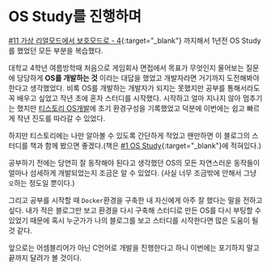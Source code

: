 # OS Study를 진행하며

[#11 가상 리얼모드에서 보호모드로 - 4](https://knero.github.io/#/contents?path=/contents/dev/2020/04/07/os-study-12.md&date=2020.04.07&page=1){:target="_blank"} 까지해서 1년전 OS Study를 했었던 모든 부분을 복습했다.

대학교 4학년 여름방학때 처음으로 게임회사 면접에서 목표가 무엇인지 물어보는 질문에 당당하게 **OS를 개발하는 것** 이라는 대답을 했었고 개발자라면 거기까지 도전해봐야 한다고 생각했었다. 
비록 OS를 개발하는 개발자가 되지는 못했지만 공부를 통해서라도 꼭 배우고 싶었고 작년 초에 혼자 스터디를 시작했다. 시작하고 얼마 지나지 않아 멈추기는 했지만 [티스토리 OS개발](https://jamcode.tistory.com/category/OS%20개발)에 초기 환경구성을 기록했었고 덕분에 이번에는 쉽고 빠르게 작년 진도를 따라갈 수 있었다.

하지만 티스토리에는 나만 알아볼 수 있도록 간단하게 적었고 왠만하면 이 블로그의 스터디를 책과 함께 봤으면 좋겠다.(책은 [#1 OS Study](https://knero.github.io/#/contents?path=/contents/dev/2020/03/10/os-study-1.md&date=2020.03.10&page=2){:target="_blank"}에 적혀있다.)

공부하기 전에는 당연히 잘 동작해야 된다고 생각했던 OS의 모든 자연스러운 동작들이 얼마나 섬세하게 개발되었는지 조금은 알 수 있었다.
(사실 너무 조금밖에 안해서 그냥 `오`하는 정도일 뿐이다.)

그리고 공부를 시작할 때 `Docker`환경을 구축한 내 자신에게 아주 잘 했다는 말을 전하고 싶다.
내가 적은 블로그만 보고 환경을 다시 구축해 스터디로 만든 OS를 다시 부팅할 수 있었기 때문에 혹시 누군가가 나의 블로그를 보고 스터디를 시작한다면 많은 도움이 될 것 같다.

앞으로는 어셈블리어가 아닌 C언어로 개발을 진행한다고 하니 이번에는 포기하지 말고 끝까지 달려가 볼 것이다.